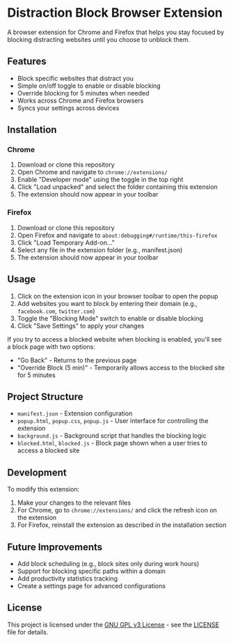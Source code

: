 # Distraction Block Browser Extension

A browser extension for Chrome and Firefox that helps you stay focused by blocking distracting websites until you choose to unblock them.

## Features

- Block specific websites that distract you
- Simple on/off toggle to enable or disable blocking
- Override blocking for 5 minutes when needed
- Works across Chrome and Firefox browsers
- Syncs your settings across devices

## Installation

### Chrome

1. Download or clone this repository
2. Open Chrome and navigate to `chrome://extensions/`
3. Enable "Developer mode" using the toggle in the top right
4. Click "Load unpacked" and select the folder containing this extension
5. The extension should now appear in your toolbar

### Firefox

1. Download or clone this repository
2. Open Firefox and navigate to `about:debugging#/runtime/this-firefox`
3. Click "Load Temporary Add-on..."
4. Select any file in the extension folder (e.g., manifest.json)
5. The extension should now appear in your toolbar

## Usage

1. Click on the extension icon in your browser toolbar to open the popup
2. Add websites you want to block by entering their domain (e.g., `facebook.com`, `twitter.com`)
3. Toggle the "Blocking Mode" switch to enable or disable blocking
4. Click "Save Settings" to apply your changes

If you try to access a blocked website when blocking is enabled, you'll see a block page with two options:

- "Go Back" - Returns to the previous page
- "Override Block (5 min)" - Temporarily allows access to the blocked site for 5 minutes

## Project Structure

- `manifest.json` - Extension configuration
- `popup.html`, `popup.css`, `popup.js` - User interface for controlling the extension
- `background.js` - Background script that handles the blocking logic
- `blocked.html`, `blocked.js` - Block page shown when a user tries to access a blocked site

## Development

To modify this extension:

1. Make your changes to the relevant files
2. For Chrome, go to `chrome://extensions/` and click the refresh icon on the extension
3. For Firefox, reinstall the extension as described in the installation section

## Future Improvements

- Add block scheduling (e.g., block sites only during work hours)
- Support for blocking specific paths within a domain
- Add productivity statistics tracking
- Create a settings page for advanced configurations

## License

This project is licensed under the [GNU GPL v3 License](LICENSE) - see the [LICENSE](LICENSE) file for details.
